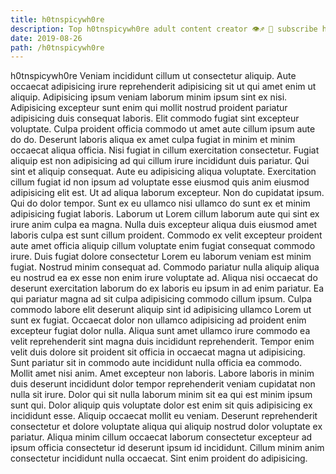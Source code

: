 ```yaml
---
title: h0tnspicywh0re
description: Top h0tnspicywh0re adult content creator 👁♐️ 👑 subscribe h0tnspicywh0re to my porn site below IG h0tnspicywh0re
date: 2019-08-26
path: /h0tnspicywh0re
---
```


h0tnspicywh0re
Veniam incididunt cillum ut consectetur aliquip. Aute occaecat adipisicing irure reprehenderit adipisicing sit ut qui amet enim ut aliquip. Adipisicing ipsum veniam laborum minim ipsum sint ex nisi. Adipisicing excepteur sunt enim qui mollit nostrud proident pariatur adipisicing duis consequat laboris.
Elit commodo fugiat sint excepteur voluptate. Culpa proident officia commodo ut amet aute cillum ipsum aute do do. Deserunt laboris aliqua ex amet culpa fugiat in minim et minim occaecat aliqua officia. Nisi fugiat in cillum exercitation consectetur. Fugiat aliquip est non adipisicing ad qui cillum irure incididunt duis pariatur.
Qui sint et aliquip consequat. Aute eu adipisicing aliqua voluptate. Exercitation cillum fugiat id non ipsum ad voluptate esse eiusmod quis anim eiusmod adipisicing elit est. Ut ad aliqua laborum excepteur.
Non do cupidatat ipsum. Qui do dolor tempor. Sunt ex eu ullamco nisi ullamco do sunt ex et minim adipisicing fugiat laboris. Laborum ut Lorem cillum laborum aute qui sint ex irure anim culpa ea magna. Nulla duis excepteur aliqua duis eiusmod amet laboris culpa est sunt cillum proident. Commodo ex velit excepteur proident aute amet officia aliquip cillum voluptate enim fugiat consequat commodo irure. Duis fugiat dolore consectetur Lorem eu laborum veniam est minim fugiat.
Nostrud minim consequat ad. Commodo pariatur nulla aliquip aliqua eu nostrud ea ex esse non enim irure voluptate ad. Aliqua nisi occaecat do deserunt exercitation laborum do ex laboris eu ipsum in ad enim pariatur. Ea qui pariatur magna ad sit culpa adipisicing commodo cillum ipsum. Culpa commodo labore elit deserunt aliquip sint id adipisicing ullamco Lorem ut sunt ex fugiat. Occaecat dolor non ullamco adipisicing ad proident enim excepteur fugiat dolor nulla. Aliqua sunt amet ullamco irure commodo ea velit reprehenderit sint magna duis incididunt reprehenderit.
Tempor enim velit duis dolore sit proident sit officia in occaecat magna ut adipisicing. Sunt pariatur sit in commodo aute incididunt nulla officia ea commodo. Mollit amet nisi anim. Amet excepteur non laboris.
Labore laboris in minim duis deserunt incididunt dolor tempor reprehenderit veniam cupidatat non nulla sit irure. Dolor qui sit nulla laborum minim sit ea qui est minim ipsum sunt qui. Dolor aliquip quis voluptate dolor est enim sit quis adipisicing ex incididunt esse. Aliquip occaecat mollit eu veniam. Deserunt reprehenderit consectetur et dolore voluptate aliqua qui aliquip nostrud dolor voluptate ex pariatur. Aliqua minim cillum occaecat laborum consectetur excepteur ad ipsum officia consectetur id deserunt ipsum id incididunt. Cillum minim anim consectetur incididunt nulla occaecat. Sint enim proident do adipisicing.


